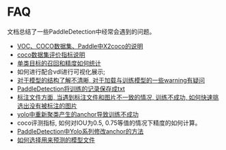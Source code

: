 # FAQ
文档总结了一些PaddleDetection中经常会遇到的问题。

- [VOC、COCO数据集、Paddle中X2coco的说明](./x2coco_description.md)
- [coco数据集评价指标说明](./FAQ2.md)
- [单类目标的召回和精度如何统计](./FAQ3.md)
- 如何进行配合vdl进行可视化展示; 
- [对于模型的结构了解不清晰, 对于加载与训练模型的一些warning有疑问](./FAQ5.md)
- [PaddleDetection将训练的记录保存成txt](./FAQ6.md)
- [标注文件方面, 当遇到标注文件和图片不一致的情况, 训练不成功, 如何快速挑选出没有被标注的图片](./FAQ1.md)
- [yolo中重新聚类产生的anchor导致训练不成功](./kMeans.md)
- coco评测指标, 如何对IOU为0.5, 0.75等值的情况下精度的如何计算。
- [PaddleDetection中Yolo系列修改anchor的方法](./FAQ10.md)
- [如何选择用来预测的模型文件](./FAQ11.md)